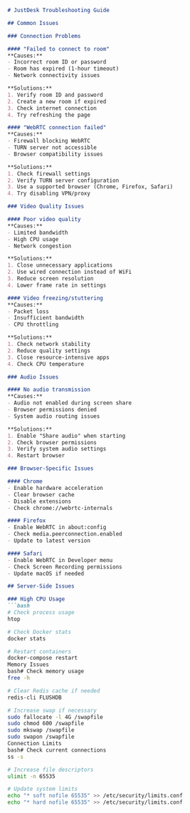 ```markdown
# JustDesk Troubleshooting Guide

## Common Issues

### Connection Problems

#### "Failed to connect to room"
**Causes:**
- Incorrect room ID or password
- Room has expired (1-hour timeout)
- Network connectivity issues

**Solutions:**
1. Verify room ID and password
2. Create a new room if expired
3. Check internet connection
4. Try refreshing the page

#### "WebRTC connection failed"
**Causes:**
- Firewall blocking WebRTC
- TURN server not accessible
- Browser compatibility issues

**Solutions:**
1. Check firewall settings
2. Verify TURN server configuration
3. Use a supported browser (Chrome, Firefox, Safari)
4. Try disabling VPN/proxy

### Video Quality Issues

#### Poor video quality
**Causes:**
- Limited bandwidth
- High CPU usage
- Network congestion

**Solutions:**
1. Close unnecessary applications
2. Use wired connection instead of WiFi
3. Reduce screen resolution
4. Lower frame rate in settings

#### Video freezing/stuttering
**Causes:**
- Packet loss
- Insufficient bandwidth
- CPU throttling

**Solutions:**
1. Check network stability
2. Reduce quality settings
3. Close resource-intensive apps
4. Check CPU temperature

### Audio Issues

#### No audio transmission
**Causes:**
- Audio not enabled during screen share
- Browser permissions denied
- System audio routing issues

**Solutions:**
1. Enable "Share audio" when starting
2. Check browser permissions
3. Verify system audio settings
4. Restart browser

### Browser-Specific Issues

#### Chrome
- Enable hardware acceleration
- Clear browser cache
- Disable extensions
- Check chrome://webrtc-internals

#### Firefox
- Enable WebRTC in about:config
- Check media.peerconnection.enabled
- Update to latest version

#### Safari
- Enable WebRTC in Developer menu
- Check Screen Recording permissions
- Update macOS if needed

## Server-Side Issues

### High CPU Usage
```bash
# Check process usage
htop

# Check Docker stats
docker stats

# Restart containers
docker-compose restart
Memory Issues
bash# Check memory usage
free -h

# Clear Redis cache if needed
redis-cli FLUSHDB

# Increase swap if necessary
sudo fallocate -l 4G /swapfile
sudo chmod 600 /swapfile
sudo mkswap /swapfile
sudo swapon /swapfile
Connection Limits
bash# Check current connections
ss -s

# Increase file descriptors
ulimit -n 65535

# Update system limits
echo "* soft nofile 65535" >> /etc/security/limits.conf
echo "* hard nofile 65535" >> /etc/security/limits.conf
